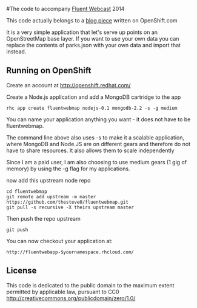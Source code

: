 #The code to accompany [Fluent Webcast](http://www.oreillynet.com/pub/e/3017) 2014

This code actually belongs to a [blog piece](https://openshift.redhat.com/community/blogs/using-nodejs-mongodb-express-for-your-spatial-web-service-and-its-free) written on OpenShift.com 


It is a very simple application that let's serve up points on an OpenStreetMap base layer. If you want to use your own data you can replace the contents of parks.json with your own data and import that instead.


Running on OpenShift
----------------------------

Create an account at http://openshift.redhat.com/

Create a Node.js application and add a MongoDB cartridge to the app

    rhc app create fluentwebmap nodejs-0.1 mongodb-2.2 -s -g medium
    
You can name your application anything you want - it does not have to be fluentwebmap.

The command line above also uses -s to make it a scalable application, where MongoDB and Node.JS are on different gears and therefore do not have to share resources. It also allows them to scale independently

Since I am a paid user, I am also choosing to use medium gears (1 gig of memory) by using the -g flag for my applications.


now add this upstream node repo


    cd fluentwebmap
    git remote add upstream -m master https://github.com/thesteve0/fluentwebmap.git
    git pull -s recursive -X theirs upstream master
    
Then push the repo upstream

    git push
    

You can now checkout your application at:

    http://fluentwebapp-$yournamespace.rhcloud.com/


License
-------

This code is dedicated to the public domain to the maximum extent
permitted by applicable law, pursuant to CC0
http://creativecommons.org/publicdomain/zero/1.0/
